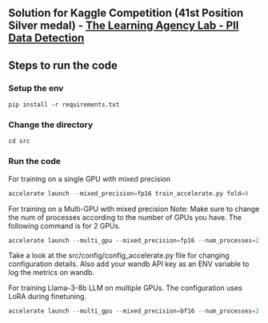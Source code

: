 ## Solution for Kaggle Competition (41st Position Silver medal) - [The Learning Agency Lab - PII Data Detection](https://www.kaggle.com/competitions/pii-detection-removal-from-educational-data)

## Steps to run the code

### Setup the env

```
pip install -r requirements.txt
```

### Change the directory

```
cd src
```

### Run the code

For training on a single GPU with mixed precision

```python
accelerate launch --mixed_precision=fp16 train_accelerate.py fold=0
```

For training on a Multi-GPU with mixed precision
Note: Make sure to change the num of processes according to the number of GPUs you have. The following command is for 2 GPUs.

```python
accelerate launch --multi_gpu --mixed_precision=fp16 --num_processes=2 train_accelerate.py fold=0
```

Take a look at the src/config/config_accelerate.py file for changing configuration details.
Also add your wandb API key as an ENV variable to log the metrics on wandb.

For training Llama-3-8b LLM on multiple GPUs. The configuration uses LoRA during finetuning.

```python
accelerate launch --multi_gpu --mixed_precision=bf16 --num_processes=2 train_llm.py fold=2 upload_models=True
```
